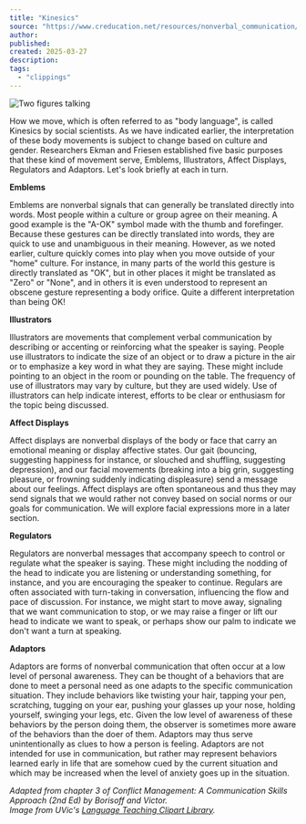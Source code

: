 ```yaml
---
title: "Kinesics"
source: "https://www.creducation.net/resources/nonverbal_communication/kinesics.html"
author:
published:
created: 2025-03-27
description:
tags:
  - "clippings"
---
```

![Two figures talking](https://www.creducation.net/resources/nonverbal_communication/discuss-wt.gif "Discussion")

How we move, which is often referred to as "body language", is called Kinesics by social scientists. As we have indicated earlier, the interpretation of these body movements is subject to change based on culture and gender. Researchers Ekman and Friesen established five basic purposes that these kind of movement serve, Emblems, Illustrators, Affect Displays, Regulators and Adaptors. Let's look briefly at each in turn.

**Emblems**

Emblems are nonverbal signals that can generally be translated directly into words. Most people within a culture or group agree on their meaning. A good example is the "A-OK" symbol made with the thumb and forefinger. Because these gestures can be directly translated into words, they are quick to use and unambiguous in their meaning. However, as we noted earlier, culture quickly comes into play when you move outside of your "home" culture. For instance, in many parts of the world this gesture is directly translated as "OK", but in other places it might be translated as "Zero" or "None", and in others it is even understood to represent an obscene gesture representing a body orifice. Quite a different interpretation than being OK!

**Illustrators**

Illustrators are movements that complement verbal communication by describing or accenting or reinforcing what the speaker is saying. People use illustrators to indicate the size of an object or to draw a picture in the air or to emphasize a key word in what they are saying. These might include pointing to an object in the room or pounding on the table. The frequency of use of illustrators may vary by culture, but they are used widely. Use of illustrators can help indicate interest, efforts to be clear or enthusiasm for the topic being discussed.

**Affect Displays**

Affect displays are nonverbal displays of the body or face that carry an emotional meaning or display affective states. Our gait (bouncing, suggesting happiness for instance, or slouched and shuffling, suggesting depression), and our facial movements (breaking into a big grin, suggesting pleasure, or frowning suddenly indicating displeasure) send a message about our feelings. Affect displays are often spontaneous and thus they may send signals that we would rather not convey based on social norms or our goals for communication. We will explore facial expressions more in a later section.

**Regulators**

Regulators are nonverbal messages that accompany speech to control or regulate what the speaker is saying. These might including the nodding of the head to indicate you are listening or understanding something, for instance, and you are encouraging the speaker to continue. Regulars are often associated with turn-taking in conversation, influencing the flow and pace of discussion. For instance, we might start to move away, signaling that we want communication to stop, or we may raise a finger or lift our head to indicate we want to speak, or perhaps show our palm to indicate we don't want a turn at speaking.

**Adaptors**

Adaptors are forms of nonverbal communication that often occur at a low level of personal awareness. They can be thought of a behaviors that are done to meet a personal need as one adapts to the specific communication situation. They include behaviors like twisting your hair, tapping your pen, scratching, tugging on your ear, pushing your glasses up your nose, holding yourself, swinging your legs, etc. Given the low level of awareness of these behaviors by the person doing them, the observer is sometimes more aware of the behaviors than the doer of them. Adaptors may thus serve unintentionally as clues to how a person is feeling. Adaptors are not intended for use in communication, but rather may represent behaviors learned early in life that are somehow cued by the current situation and which may be increased when the level of anxiety goes up in the situation.

*Adapted from chapter 3 of Conflict Management: A Communication Skills Approach (2nd Ed) by Borisoff and Victor.  
Image from UVic's [Language Teaching Clipart Library](http://hcmc.uvic.ca/clipart/).*